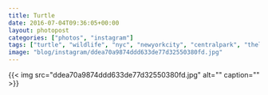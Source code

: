 ```yaml
---
title: Turtle
date: 2016-07-04T09:36:05+00:00
layout: photopost
categories: ["photos", "instagram"]
tags: ["turtle", "wildlife", "nyc", "newyorkcity", "centralpark", "thelake", "lake"]
image: "blog/instagram/ddea70a9874ddd633de77d32550380fd.jpg"
---
```


{{< img src="ddea70a9874ddd633de77d32550380fd.jpg" alt="" caption="" >}}



